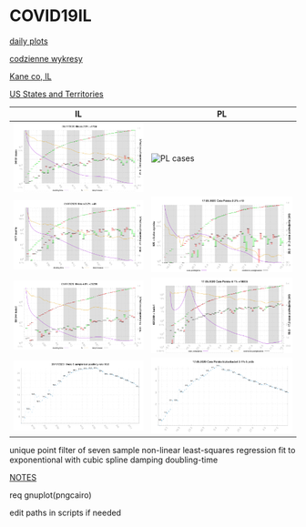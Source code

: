 # COVID19IL

[daily plots](https://msliczniak.github.io/COVID19IL/plots/index.html)

[codzienne wykresy](https://msliczniak.github.io/COVID19IL/plots/pl/index.html)

[Kane co, IL](https://msliczniak.github.io/COVID19IL/plots/kane/index.html)


[US States and Territories](https://msliczniak.github.io/COVID19IL/plots/us/index.html)

IL | PL
---|---
![IL cases](plots/illinois-cases.png)|![PL cases](plots/pl/Ca%C5%82a%20Polska-liczba.png)
![IL deaths](plots/illinois-deaths.png)|![PL deaths](plots/pl/Ca%C5%82a%20Polska-liczba%20zgon%C3%B3w.png)
![IL tested](plots/illinois-tested.png)|![PL tested](plots/pl/tested.png)
![IL test-positivity](plots/ratio.png)|![PL test-positivity](plots/pl/ratio.png)

unique point filter of
seven sample non-linear least-squares regression fit to exponentional with cubic
spline damping doubling-time

[NOTES](NOTES.txt)

req gnuplot(pngcairo)

edit paths in scripts if needed
